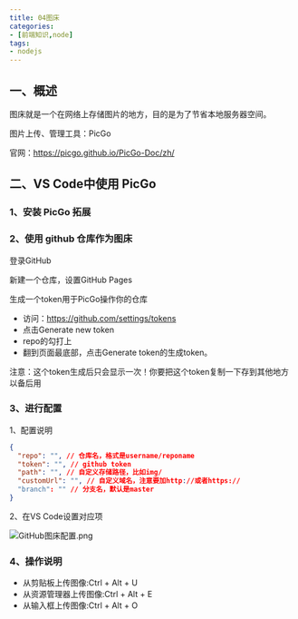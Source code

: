 ```yaml
---
title: 04图床
categories:
- [前端知识,node]
tags:
- nodejs
---
```


## 一、概述

图床就是一个在网络上存储图片的地方，目的是为了节省本地服务器空间。

图片上传、管理工具：PicGo

官网：<https://picgo.github.io/PicGo-Doc/zh/>

## 二、VS Code中使用 PicGo

### 1、安装 PicGo 拓展

### 2、使用 github 仓库作为图床

登录GitHub

新建一个仓库，设置GitHub Pages

生成一个token用于PicGo操作你的仓库

- 访问：<https://github.com/settings/tokens>
- 点击Generate new token
- repo的勾打上
- 翻到页面最底部，点击Generate token的生成token。

注意：这个token生成后只会显示一次！你要把这个token复制一下存到其他地方以备后用

### 3、进行配置

1、配置说明

```json
{
  "repo": "", // 仓库名，格式是username/reponame
  "token": "", // github token
  "path": "", // 自定义存储路径，比如img/
  "customUrl": "", // 自定义域名，注意要加http://或者https://
  "branch": "" // 分支名，默认是master
}
```

2、在VS Code设置对应项

![GitHub图床配置.png](https://woilanlan.top/photo-gallery/blog/img/2019/11/27/GitHub图床配置.png)

### 4、操作说明

- 从剪贴板上传图像:Ctrl + Alt + U
- 从资源管理器上传图像:Ctrl + Alt + E
- 从输入框上传图像:Ctrl + Alt + O
